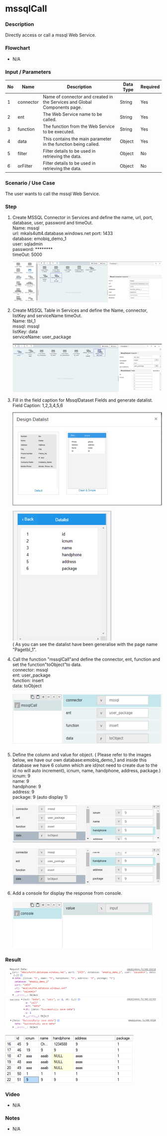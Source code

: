 ﻿# mssqlCall 

### Description

Directly access or call a mssql Web Service.

### Flowchart

- N/A 

### Input / Parameters

| No | Name | Description | Data Type | Required |
| ------ | ------ | ------ |------ | ------ |
| 1 | connector | Name of connector and created in the Services and Global Components page. | String | Yes  |
| 2 | ent | The Web Service name to be called. | String | Yes |
| 3 | function | The function from the Web Service to be executed. | String | Yes  |
| 4 | data | This contains the main parameter in the function being called. | Object | Yes |
| 5 | filter | Filter details to be used in retrieving the data. | Object | No |
| 6 | orFilter | Filter details to be used in retrieving the data. | Object | No |

### Scenario / Use Case

The user wants to call the mssql Web Service.

### Step

1. Create MSSQL Connector in Services and define the name, url, port,       database, user, password and timeOut.
   <br>Name: mssql<br>
   url: mkals4utt4.database.windows.net
   port: 1433<br>
   database: emobiq_demo_1<br>
   user: sqladmin<br>
   password: ********<br>
   timeOut: 5000
 
   ![](../../../../document/function/Dataset/mssqlCall/mssqlCall-step-1.png?raw=true)
  
2. Create MSSQL Table in Services and  define the Name, connector,          listKey and serviceName timeOut.
   <br>Name: tbl_1<br>
   mssql: mssql<br>
   listKey: data<br>
   serviceName: user_package<br>
   
   ![](../../../../document/function/Dataset/mssqlCall/mssqlCall-step-2.png?raw=true)
   
3. Fill in the field caption for MssqlDataset Fields and generate           datalist.
   <br>
   Field Caption: 1,2,3,4,5,6<br> 
   
   ![](../../../../document/function/Dataset/mssqlCall/mssqlCall-step-3.png?raw=true)
   
   ![](../../../../document/function/Dataset/mssqlCall/mssqlCall-step-4.png?raw=true)<br>
   ( As you can see the datalist have been generalise with the page name "Pagetbl_1".
   
4. Call the function "mssqlCall"and define the connector, ent,              function and set the function"toObject"to data.
   <br>connector: mssql<br>
   ent: user_package<br>
   function: insert<br>
   data: toObject<br>
    
   ![](../../../../document/function/Dataset/mssqlCall/mssqlCall-step-5.png?raw=true)
   
5. Define the column and value for object. ( Please refer to the images     below, we have our own database:emobiq_demo_1 and inside this database    we have 6 column which are id(not need to create due to the id no will    auto increment), icnum, name, handphone, address, package.)
   <br>
   icnum: 9<br>
   name: 9<br>
   handphone: 9<br>
   address: 9<br>
   package: 9 (auto display 1)<br>
   
   ![](../../../../document/function/Dataset/mssqlCall/mssqlCall-step-6.png?raw=true)
   
   ![](../../../../document/function/Dataset/mssqlCall/mssqlCall-step-7.png?raw=true) 

6. Add a console for display the response from console.<br>
   
   ![](../../../../document/function/Dataset/mssqlCall/mssqlCall-step-8.png?raw=true)
   
### Result
  
 ![](../../../../document/function/Dataset/mssqlCall/mssqlCall-result-1.png?raw=true)
  
 ![](../../../../document/function/Dataset/mssqlCall/mssqlCall-result-2.png?raw=true)

### Video

- N/A

<!--[![Video](http://i.imgur.com/Ot5DWAW.png)](https://youtu.be/StTqXEQ2l-Y?t=35s)-->

### Notes

- N/A